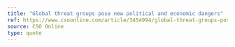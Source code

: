 ```yaml
---
title: "Global threat groups pose new political and economic dangers"
ref: https://www.csoonline.com/article/3454994/global-threat-groups-pose-new-political-and-economic-dangers.html
source: CSO Online
type: quote
---
```

